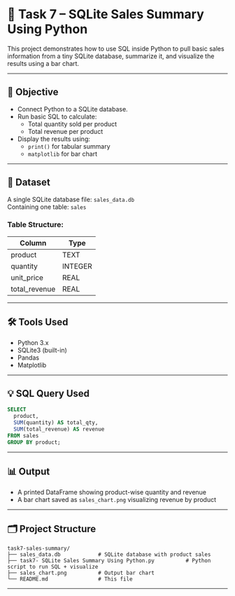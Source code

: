 
# 🧾 Task 7 – SQLite Sales Summary Using Python

This project demonstrates how to use SQL inside Python to pull basic sales information from a tiny SQLite database, summarize it, and visualize the results using a bar chart.

---

## 📌 Objective

- Connect Python to a SQLite database.
- Run basic SQL to calculate:
  - Total quantity sold per product
  - Total revenue per product
- Display the results using:
  - `print()` for tabular summary
  - `matplotlib` for bar chart

---

## 📁 Dataset

A single SQLite database file: `sales_data.db`  
Containing one table: `sales`

### Table Structure:
| Column        | Type     |
|---------------|----------|
| product       | TEXT     |
| quantity      | INTEGER  |
| unit_price    | REAL     |
| total_revenue | REAL     |

---

## 🛠️ Tools Used

- Python 3.x
- SQLite3 (built-in)
- Pandas
- Matplotlib

---

## 💡 SQL Query Used

```sql
SELECT 
  product, 
  SUM(quantity) AS total_qty, 
  SUM(total_revenue) AS revenue 
FROM sales 
GROUP BY product;
```

---

## 📊 Output

- A printed DataFrame showing product-wise quantity and revenue
- A bar chart saved as `sales_chart.png` visualizing revenue by product

---

## 🗂️ Project Structure

```
task7-sales-summary/
├── sales_data.db            # SQLite database with product sales
├── task7- SQLite Sales Summary Using Python.py          # Python script to run SQL + visualize
├── sales_chart.png          # Output bar chart
└── README.md                # This file
```

---


